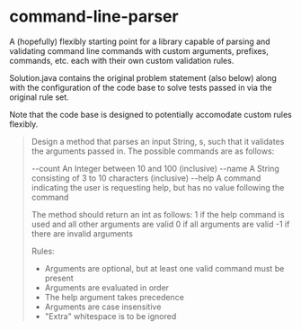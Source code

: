 # command-line-parser
A (hopefully) flexibly starting point for a library capable of parsing and validating command line commands with custom arguments, prefixes, commands, etc. each with their own custom validation rules.

Solution.java contains the original problem statement (also below) along with the configuration of the code base to solve tests passed in via the original rule set.

Note that the code base is designed to potentially accomodate custom rules flexibly.

 > Design a method that parses an input String, s, such that it validates the arguments passed in.
 > The possible commands are as follows:
 >
 > --count  An Integer between 10 and 100 (inclusive)
 > --name   A String consisting of 3 to 10 characters (inclusive)
 > --help   A command indicating the user is requesting help, but has no value following the command
 >
 >  The method should return an int as follows:
 >  1 if the help command is used and all other arguments are valid
 >  0 if all arguments are valid
 >  -1 if there are invalid arguments
 >
 > Rules:
 > - Arguments are optional, but at least one valid command must be present
 > - Arguments are evaluated in order
 > - The help argument takes precedence
 > - Arguments are case insensitive
 > - "Extra" whitespace is to be ignored
 
